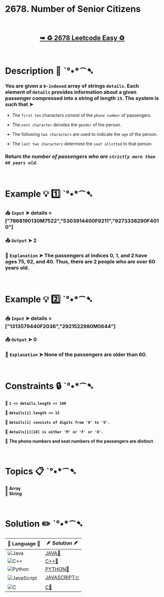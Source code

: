 # 2678. Number of Senior Citizens

</br>

<h2 align="center"> 

<a href="https://leetcode.com/problems/number-of-senior-citizens/description/?envType=daily-question&envId=2024-08-01"><strong>➥ ♻️ 2678 Leetcode Easy ♻️ </strong></a>
</h2>

</br>

# Description 📜 ˋ°•*⁀➷

### You are given a `0-indexed` array of strings `details`. Each element of `details` provides information about a given passenger compressed into a string of length `15`. The system is such that ➤

- The `first ten` characters consist of the `phone number` of passengers.

- The `next character` denotes the `gender` of the person.

- The following `two characters` are used to indicate the `age` of the person.

- The `last two characters` determine the `seat allotted` to that person.

### Return *the number of passengers who are `strictly more than 60 years old`*.

</br>

# Example 💡 1️⃣ ˋ°•*⁀➷

  ### 📥 `Input`  ➤ details = ["7868190130M7522","5303914400F9211","9273338290F4010"]

  ### 📤 `Output`  ➤ 2

  ### 🔦 `Explanation`  ➤  The passengers at indices 0, 1, and 2 have ages 75, 92, and 40. Thus, there are 2 people who are over 60 years old.

</br>

# Example 💡 2️⃣ ˋ°•*⁀➷

  ### 📥 `Input` ➤ details = ["1313579440F2036","2921522980M5644"]

  ### 📤 `Output`  ➤ 0

  ### 🔦 `Explanation` ➤  None of the passengers are older than 60.


</br>

# Constraints 🔒 ˋ°•*⁀➷

🔹 **`1 <= details.length <= 100`** </br>

🔹 **`details[i].length == 15`** </br>

🔹 **`details[i] consists of digits from '0' to '9'.`** </br>

🔹 **`details[i][10] is either 'M' or 'F' or 'O'.`** </br>

🔹 **The phone numbers and seat numbers of the passengers are distinct.** </br>

</br>

# Topics 📋 ˋ°•*⁀➷

🔸 **Array**  </br>
🔸 **String**  </br>


</br>

# Solution ✏️ ˋ°•*⁀➷

| 📒 Language 📒  | 🪶 Solution 🪶 |
| ------------- | ------------- |
|  ![Java](https://img.shields.io/badge/java-%23ED8B00.svg?style=for-the-badge&logo=openjdk&logoColor=white)  | [JAVA🍁](https://github.com/Prakhar-002/LEETCODE/blob/main/%F0%9F%93%9C%20Daily%20Challange%20%F0%9F%92%A1/08%20August%20%F0%9F%8F%B5%EF%B8%8F%202024/01%20-%2008%20-%202024%20---%202678.%20Number%20of%20Senior%20Citizens%20%E2%98%83%EF%B8%8F%20%F0%9F%8D%81%20%F0%9F%8D%B0%20%F0%9F%8E%B2%20%F0%9F%92%96/%F0%9F%8D%81JAVA-2678-NumberOfSeniorCitizens.java) |
|  ![C++](https://img.shields.io/badge/c++-%2300599C.svg?style=for-the-badge&logo=c%2B%2B&logoColor=white)  | [C++🎲](https://github.com/Prakhar-002/LEETCODE/blob/main/%F0%9F%93%9C%20Daily%20Challange%20%F0%9F%92%A1/08%20August%20%F0%9F%8F%B5%EF%B8%8F%202024/01%20-%2008%20-%202024%20---%202678.%20Number%20of%20Senior%20Citizens%20%E2%98%83%EF%B8%8F%20%F0%9F%8D%81%20%F0%9F%8D%B0%20%F0%9F%8E%B2%20%F0%9F%92%96/%F0%9F%8E%B2CPP-2678-NumberOfSeniorCitizens.cpp)  |
|  ![Python](https://img.shields.io/badge/python-3670A0?style=for-the-badge&logo=python&logoColor=ffdd54)    | [PYTHON🍰](https://github.com/Prakhar-002/LEETCODE/blob/main/%F0%9F%93%9C%20Daily%20Challange%20%F0%9F%92%A1/08%20August%20%F0%9F%8F%B5%EF%B8%8F%202024/01%20-%2008%20-%202024%20---%202678.%20Number%20of%20Senior%20Citizens%20%E2%98%83%EF%B8%8F%20%F0%9F%8D%81%20%F0%9F%8D%B0%20%F0%9F%8E%B2%20%F0%9F%92%96/%F0%9F%8D%B0PYTHON-2678-NumberOfSeniorCitizens.py) |
| ![JavaScript](https://img.shields.io/badge/javascript-%23323330.svg?style=for-the-badge&logo=javascript&logoColor=%23F7DF1E)   | [JAVASCRIPT☃️](https://github.com/Prakhar-002/LEETCODE/blob/main/%F0%9F%93%9C%20Daily%20Challange%20%F0%9F%92%A1/08%20August%20%F0%9F%8F%B5%EF%B8%8F%202024/01%20-%2008%20-%202024%20---%202678.%20Number%20of%20Senior%20Citizens%20%E2%98%83%EF%B8%8F%20%F0%9F%8D%81%20%F0%9F%8D%B0%20%F0%9F%8E%B2%20%F0%9F%92%96/%E2%98%83%EF%B8%8FJAVASCRIPT-2678-NumberOfSeniorCitizens.js) |
|   ![C](https://img.shields.io/badge/c-%2300599C.svg?style=for-the-badge&logo=c&logoColor=white)   | [C💖](https://github.com/Prakhar-002/LEETCODE/blob/main/%F0%9F%93%9C%20Daily%20Challange%20%F0%9F%92%A1/08%20August%20%F0%9F%8F%B5%EF%B8%8F%202024/01%20-%2008%20-%202024%20---%202678.%20Number%20of%20Senior%20Citizens%20%E2%98%83%EF%B8%8F%20%F0%9F%8D%81%20%F0%9F%8D%B0%20%F0%9F%8E%B2%20%F0%9F%92%96/%F0%9F%92%96C-2678-NumberOfSeniorCitizens.c)  |


